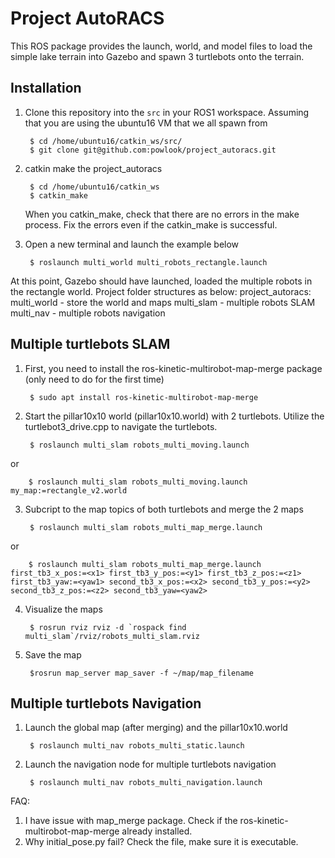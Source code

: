 # Project AutoRACS

This ROS package provides the launch, world, and model files to
load the simple lake terrain into Gazebo and spawn 3 turtlebots onto the terrain.


## Installation

1. Clone this repository into the `src` in your ROS1 workspace. Assuming that you are using the ubuntu16 VM that we
   all spawn from

        $ cd /home/ubuntu16/catkin_ws/src/
        $ git clone git@github.com:powlook/project_autoracs.git

2. catkin make the project_autoracs

        $ cd /home/ubuntu16/catkin_ws
        $ catkin_make
   When you catkin_make, check that there are no errors in the make process. Fix the errors even if the catkin_make
   is successful.

3. Open a new terminal and launch the example below

        $ roslaunch multi_world multi_robots_rectangle.launch


At this point, Gazebo should have launched, loaded the multiple robots in the rectangle world. Project folder structures as below:
project_autoracs:
multi_world - store the world and maps
multi_slam - multiple robots SLAM
multi_nav - multiple robots navigation


## Multiple turtlebots SLAM

1. First, you need to install the ros-kinetic-multirobot-map-merge package (only need to do for the first time)

        $ sudo apt install ros-kinetic-multirobot-map-merge

2. Start the pillar10x10 world (pillar10x10.world) with 2 turtlebots. Utilize the turtlebot3_drive.cpp to navigate the turtlebots.

        $ roslaunch multi_slam robots_multi_moving.launch
        
or 

        $ roslaunch multi_slam robots_multi_moving.launch my_map:=rectangle_v2.world

3. Subcript to the map topics of both turtlebots and merge the 2 maps

        $ roslaunch multi_slam robots_multi_map_merge.launch

or 

        $ roslaunch multi_slam robots_multi_map_merge.launch first_tb3_x_pos:=<x1> first_tb3_y_pos:=<y1> first_tb3_z_pos:=<z1> first_tb3_yaw:=<yaw1> second_tb3_x_pos:=<x2> second_tb3_y_pos:=<y2> second_tb3_z_pos:=<z2> second_tb3_yaw=<yaw2>

4. Visualize the maps

        $ rosrun rviz rviz -d `rospack find multi_slam`/rviz/robots_multi_slam.rviz

5. Save the map

        $rosrun map_server map_saver -f ~/map/map_filename

## Multiple turtlebots Navigation

1. Launch the global map (after merging) and the pillar10x10.world

        $ roslaunch multi_nav robots_multi_static.launch

2. Launch the navigation node for multiple turtlebots navigation

        $ roslaunch multi_nav robots_multi_navigation.launch

FAQ: 
1. I have issue with map_merge package. Check if the ros-kinetic-multirobot-map-merge already installed.
2. Why initial_pose.py fail? Check the file, make sure it is executable.

